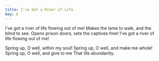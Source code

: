```yaml
---
title: I've Got a River of Life
key: E
---
```


I've got a river of life flowing out of me! 
Makes the lame to walk, and the blind to see. 
Opens prison doors, sets the captives free! 
I've got a river of life flowing out of me! 

Spring up, O well, within my soul!
Spring up, O well, and make me whole!
Spring up, O well, and give to me
That life abundantly.
